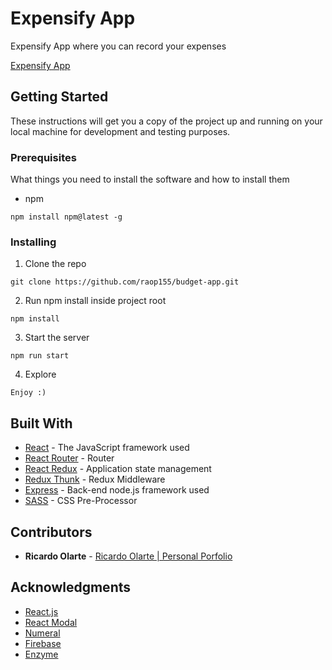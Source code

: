 # Expensify App

Expensify App where you can record your expenses

[Expensify App](https://bugdet-app.herokuapp.com/)

## Getting Started

These instructions will get you a copy of the project up and running on your local machine for development and testing purposes.

### Prerequisites

What things you need to install the software and how to install them

- npm

```
npm install npm@latest -g
```

### Installing

1. Clone the repo

```
git clone https://github.com/raop155/budget-app.git
```

2. Run npm install inside project root

```
npm install
```

3. Start the server

```
npm run start
```

4. Explore

```
Enjoy :)
```

## Built With

* [React](https://reactjs.org/) - The JavaScript framework used
* [React Router](https://reactrouter.com/) - Router
* [React Redux](https://react-redux.js.org/) - Application state management
* [Redux Thunk](https://github.com/reduxjs/redux-thunk) - Redux Middleware
* [Express](https://expressjs.com/) - Back-end node.js framework used 
* [SASS](https://sass-lang.com/) - CSS Pre-Processor

## Contributors

* **Ricardo Olarte** - [Ricardo Olarte | Personal Porfolio](https://raop155.com/)

## Acknowledgments

* [React.js](https://reactjs.org/)
* [React Modal](https://github.com/reactjs/react-modal)
* [Numeral](https://www.npmjs.com/package/numeral)
* [Firebase](https://firebase.google.com/)
* [Enzyme](https://enzymejs.github.io/enzyme/)

